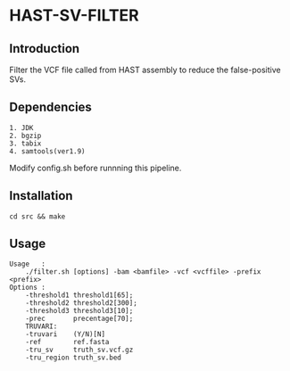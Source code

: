 # HAST-SV-FILTER

## Introduction

Filter the VCF file called from HAST assembly to reduce the false-positive SVs.

## Dependencies
```
1. JDK  
2. bgzip  
3. tabix  
4. samtools(ver1.9)  
```

Modify config.sh before runnning this pipeline.

## Installation

```
cd src && make 
```

## Usage 
```
Usage	:
	./filter.sh [options] -bam <bamfile> -vcf <vcffile> -prefix <prefix>
Options	:
	-threshold1	threshold1[65];
	-threshold2	threshold2[300];
	-threshold3	threshold3[10];
	-prec		precentage[70];
	TRUVARI:
	-truvari	(Y/N)[N]
	-ref		ref.fasta
	-tru_sv		truth_sv.vcf.gz
	-tru_region	truth_sv.bed
  ```
